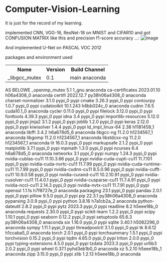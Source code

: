 # Computer-Vision-Learning
It is just for the record of my learning.

implemented CNN, VGG-16, ResNet-18 on MNIST and CIFAR10
and got CONFUSION MATRIX like this and precision f1-score accuracy ...:
![image](https://github.com/Fluorite-Eyes/Computer-Vision-Learning/assets/127964578/470674cd-8df9-4365-b967-2624c9603891)

And implemented U-Net on PASCAL VOC 2012

packages and environment used

<table>
 <tr>
  <th>Name</th>
  <th>Version</th>
  <th>Build  Channel</th>
 </tr>
 <tr>
   <td>_libgcc_mutex</td>
   <td>0.1</td>
   <td>main    anaconda</td>
 </tr>
 </table>
   AS BELOWE
_openmp_mutex             5.1                       1_gnu    anaconda
ca-certificates           2023.01.10           h06a4308_0    anaconda
certifi                   2022.12.7        py38h06a4308_0    anaconda
charset-normalizer        3.1.0                    pypi_0    pypi
cmake                     3.26.3                   pypi_0    pypi
contourpy                 1.0.7                    pypi_0    pypi
cudatoolkit               10.1.243             h6bb024c_0    anaconda
cudnn                     7.6.5                cuda10.1_0    anaconda
cycler                    0.11.0                   pypi_0    pypi
filelock                  3.12.0                   pypi_0    pypi
fonttools                 4.39.3                   pypi_0    pypi
idna                      3.4                      pypi_0    pypi
importlib-resources       5.12.0                   pypi_0    pypi
jinja2                    3.1.2                    pypi_0    pypi
joblib                    1.2.0                    pypi_0    pypi
keras                     2.12.0                   pypi_0    pypi
kiwisolver                1.4.4                    pypi_0    pypi
ld_impl_linux-64          2.38                 h1181459_1    anaconda
libffi                    3.4.2                h6a678d5_6    anaconda
libgcc-ng                 11.2.0               h1234567_1    anaconda
libgomp                   11.2.0               h1234567_1    anaconda
libstdcxx-ng              11.2.0               h1234567_1    anaconda
lit                       16.0.3                   pypi_0    pypi
markupsafe                2.1.2                    pypi_0    pypi
matplotlib                3.7.1                    pypi_0    pypi
mpmath                    1.3.0                    pypi_0    pypi
ncurses                   6.4                  h6a678d5_0    anaconda
networkx                  3.1                      pypi_0    pypi
numpy                     1.24.3                   pypi_0    pypi
nvidia-cublas-cu11        11.10.3.66               pypi_0    pypi
nvidia-cuda-cupti-cu11    11.7.101                 pypi_0    pypi
nvidia-cuda-nvrtc-cu11    11.7.99                  pypi_0    pypi
nvidia-cuda-runtime-cu11  11.7.99                  pypi_0    pypi
nvidia-cudnn-cu11         8.5.0.96                 pypi_0    pypi
nvidia-cufft-cu11         10.9.0.58                pypi_0    pypi
nvidia-curand-cu11        10.2.10.91               pypi_0    pypi
nvidia-cusolver-cu11      11.4.0.1                 pypi_0    pypi
nvidia-cusparse-cu11      11.7.4.91                pypi_0    pypi
nvidia-nccl-cu11          2.14.3                   pypi_0    pypi
nvidia-nvtx-cu11          11.7.91                  pypi_0    pypi
openssl                   1.1.1s               h7f8727e_0    anaconda
packaging                 23.1                     pypi_0    pypi
pandas                    2.0.1                    pypi_0    pypi
pillow                    9.5.0                    pypi_0    pypi
pip                       22.3.1           py38h06a4308_0    anaconda
pyparsing                 3.0.9                    pypi_0    pypi
python                    3.8.16               h7a1cb2a_2    anaconda
python-dateutil           2.8.2                    pypi_0    pypi
pytz                      2023.3                   pypi_0    pypi
readline                  8.2                  h5eee18b_0    anaconda
requests                  2.30.0                   pypi_0    pypi
scikit-learn              1.2.2                    pypi_0    pypi
scipy                     1.10.1                   pypi_0    pypi
seaborn                   0.12.2                   pypi_0    pypi
setuptools                65.6.3           py38h06a4308_0    anaconda
six                       1.16.0                   pypi_0    pypi
sqlite                    3.40.1               h5082296_0    anaconda
sympy                     1.11.1                   pypi_0    pypi
threadpoolctl             3.1.0                    pypi_0    pypi
tk                        8.6.12               h1ccaba5_0    anaconda
torch                     2.0.1                    pypi_0    pypi
torchsummary              1.5.1                    pypi_0    pypi
torchvision               0.15.2                   pypi_0    pypi
tqdm                      4.65.0                   pypi_0    pypi
triton                    2.0.0                    pypi_0    pypi
typing-extensions         4.5.0                    pypi_0    pypi
tzdata                    2023.3                   pypi_0    pypi
urllib3                   2.0.2                    pypi_0    pypi
wheel                     0.37.1             pyhd3eb1b0_0    anaconda
xz                        5.2.10               h5eee18b_1    anaconda
zipp                      3.15.0                   pypi_0    pypi
zlib                      1.2.13               h5eee18b_0    anaconda
